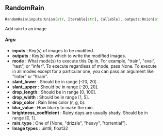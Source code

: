 ## RandomRain
```python
RandomRain(inputs:Union[str, Iterable[str], Callable], outputs:Union[str, Iterable[str]], mode:Union[NoneType, str, Iterable[str]]=None, slant_lower:int=-10, slant_upper:int=10, drop_length:int=20, drop_width:int=1, drop_color:Tuple[int, int, int]=(200, 200, 200), blur_value:int=7, brightness_coefficient:float=0.7, rain_type:Union[str, NoneType]=None)
```
Add rain to an image



#### Args:

* **inputs** :  Key(s) of images to be modified.
* **outputs** :  Key(s) into which to write the modified images.
* **mode** :  What mode(s) to execute this Op in. For example, "train", "eval", "test", or "infer". To execute            regardless of mode, pass None. To execute in all modes except for a particular one, you can pass an argument            like "!infer" or "!train".
* **slant_lower** :  Should be in range [-20, 20].
* **slant_upper** :  Should be in range [-20, 20].
* **drop_length** :  Should be in range [0, 100].
* **drop_width** :  Should be in range [1, 5].
* **drop_color** :  Rain lines color (r, g, b).
* **blur_value** :  How blurry to make the rain.
* **brightness_coefficient** :  Rainy days are usually shady. Should be in range [0, 1].
* **rain_type** :  One of [None, "drizzle", "heavy", "torrential"].
* **Image types** :         uint8, float32    